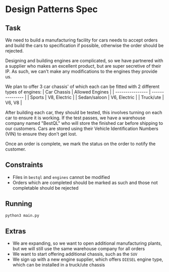 # Design Patterns Spec

## Task

We need to build a manufacturing facility for cars needs to accept orders and build the cars to specification if possible, otherwise the order should be rejected.

Designing and building engines are complicated, so we have partnered with a supplier who makes an excellent product, but are super secretive of their IP.
As such, we can't make any modifications to the engines they provide us.

We plan to offer 3 car chassis' of which each can be fitted with 2 different types of engines:
| Car Chassis      | Allowed Engines |
| ---------------- | --------------- |
| Sports           | V8, Electric    |
| Sedan/saloon     | V6, Electric    |
| Truck/ute        | V6, V8          |

After building each car, they should be tested, this involves turning on each car to ensure it is working.
If the test passes, we have a warehouse company named "BestQL" who will store the finished car before shipping to our customers.
Cars are stored using their Vehicle Identification Numbers (VIN) to ensure they don't get lost.

Once an order is complete, we mark the status on the order to notify the customer.

## Constraints

* Files in `bestql` and `engines` cannot be modified
* Orders which are completed should be marked as such and those not completable should be rejected

## Running
```sh
python3 main.py
```

## Extras

* We are expanding, so we want to open additional manufacturing plants, but we will still use the same warehouse company for all orders
* We want to start offering additional chassis, such as the `SUV`
* We sign up with a new engine supplier, which offers `DIESEL` engine type, which can be installed in a truck/ute chassis
